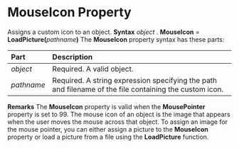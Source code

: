 
# MouseIcon Property



Assigns a custom icon to an object.
 **Syntax**
 _object_ . **MouseIcon** = **LoadPicture(**_pathname_**)**
The  **MouseIcon** property syntax has these parts:


|**Part**|**Description**|
|:-----|:-----|
| _object_|Required. A valid object.|
| _pathname_|Required. A string expression specifying the path and filename of the file containing the custom icon.|
 **Remarks**
The  **MouseIcon** property is valid when the **MousePointer** property is set to 99. The mouse icon of an object is the image that appears when the user moves the mouse across that object.
To assign an image for the mouse pointer, you can either assign a picture to the  **MouseIcon** property or load a picture from a file using the **LoadPicture** function.
